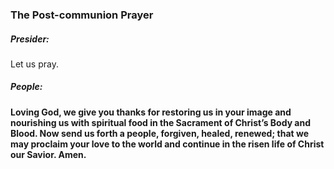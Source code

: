 ### The Post-communion Prayer
##### Presider:
Let us pray.

##### **People:**
**Loving God, we give you thanks
for restoring us in your image
and nourishing us with spiritual food
in the Sacrament of Christ’s Body and Blood.
Now send us forth a people, forgiven, healed, renewed;
that we may proclaim your love to the world
and continue in the risen life of Christ our Savior. Amen.**
